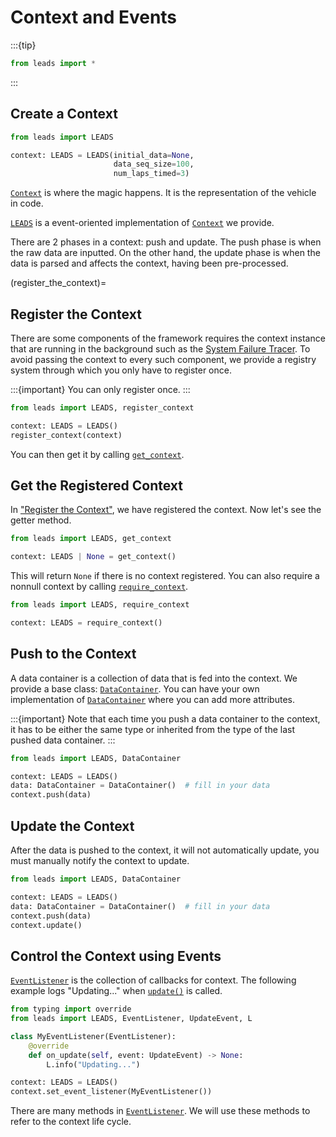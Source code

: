 # Context and Events

:::{tip}

```python
from leads import *
```

:::

## Create a Context

```python
from leads import LEADS

context: LEADS = LEADS(initial_data=None,
                       data_seq_size=100,
                       num_laps_timed=3)
```

[`Context`](#leads.context.Context) is where the magic happens. It is the representation of the vehicle in code.

[`LEADS`](#leads.leads.LEADS) is a event-oriented implementation of [`Context`](#leads.context.Context) we provide.

There are 2 phases in a context: push and update. The push phase is when the raw data are inputted. On the other hand,
the update phase is when the data is parsed and affects the context, having been pre-processed.

(register_the_context)=
## Register the Context

There are some components of the framework requires the context instance that are running in the background such as the
[System Failure Tracer](#trace-system-failure). To avoid passing the context to every such component, we provide a 
registry system through which you only have to register once.

:::{important}
You can only register once.
:::

```python
from leads import LEADS, register_context

context: LEADS = LEADS()
register_context(context)
```

You can then get it by calling [`get_context`](#leads.registry.get_context).

## Get the Registered Context

In ["Register the Context"](#register-the-context), we have registered the context. Now let's see the getter method.

```python
from leads import LEADS, get_context

context: LEADS | None = get_context()
```

This will return `None` if there is no context registered. You can also require a nonnull context by calling
[`require_context`](#leads.registry.require_context).

```python
from leads import LEADS, require_context

context: LEADS = require_context()
```

## Push to the Context

A data container is a collection of data that is fed into the context. We provide a base class:
[`DataContainer`](#leads.data.DataContainer). You can have your own implementation of
[`DataContainer`](#leads.data.DataContainer) where you can add more attributes.

:::{important}
Note that each time you push a data container to the context, it has to be either the same type or inherited from the 
type of the last pushed data container.
:::

```python
from leads import LEADS, DataContainer

context: LEADS = LEADS()
data: DataContainer = DataContainer()  # fill in your data
context.push(data)
```

## Update the Context

After the data is pushed to the context, it will not automatically update, you must manually notify the context to
update.

```python
from leads import LEADS, DataContainer

context: LEADS = LEADS()
data: DataContainer = DataContainer()  # fill in your data
context.push(data)
context.update()
```

## Control the Context using Events

[`EventListener`](#leads.event.EventListener) is the collection of callbacks for context. The following example logs
"Updating..." when [`update()`](#leads.leads.LEADS.update) is called.

```python
from typing import override
from leads import LEADS, EventListener, UpdateEvent, L

class MyEventListener(EventListener):
    @override
    def on_update(self, event: UpdateEvent) -> None:
        L.info("Updating...")

context: LEADS = LEADS()
context.set_event_listener(MyEventListener())
```

There are many methods in [`EventListener`](#leads.event.EventListener). We will use these methods to refer to the
context life cycle.
